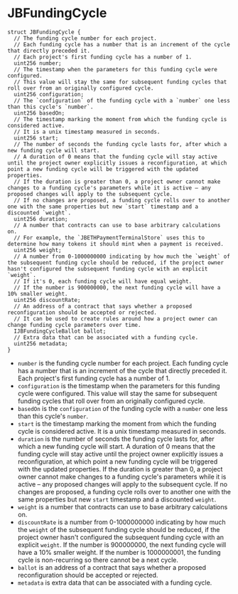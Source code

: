 # JBFundingCycle

```solidity
struct JBFundingCycle {
  // The funding cycle number for each project.
  // Each funding cycle has a number that is an increment of the cycle that directly preceded it.
  // Each project's first funding cycle has a number of 1.
  uint256 number;
  // The timestamp when the parameters for this funding cycle were configured.
  // This value will stay the same for subsequent funding cycles that roll over from an originally configured cycle.
  uint256 configuration;
  // The `configuration` of the funding cycle with a `number` one less than this cycle's `number`.
  uint256 basedOn;
  // The timestamp marking the moment from which the funding cycle is considered active.
  // It is a unix timestamp measured in seconds.
  uint256 start;
  // The number of seconds the funding cycle lasts for, after which a new funding cycle will start.
  // A duration of 0 means that the funding cycle will stay active until the project owner explicitly issues a reconfiguration, at which point a new funding cycle will be triggered with the updated properties.
  // If the duration is greater than 0, a project owner cannot make changes to a funding cycle's parameters while it is active – any proposed changes will apply to the subsequent cycle.
  // If no changes are proposed, a funding cycle rolls over to another one with the same properties but new `start` timestamp and a discounted `weight`.
  uint256 duration;
  // A number that contracts can use to base arbitrary calculations on.
  // For example, the `JBETHPaymentTerminalStore` uses this to determine how many tokens it should mint when a payment is received.
  uint256 weight;
  // A number from 0-1000000000 indicating by how much the `weight` of the subsequent funding cycle should be reduced, if the project owner hasn't configured the subsequent funding cycle with an explicit `weight`.
  // If it's 0, each funding cycle will have equal weight.
  // If the number is 900000000, the next funding cycle will have a 10% smaller weight.
  uint256 discountRate;
  // An address of a contract that says whether a proposed reconfiguration should be accepted or rejected.
  // It can be used to create rules around how a project owner can change funding cycle parameters over time.
  IJBFundingCycleBallot ballot;
  // Extra data that can be associated with a funding cycle.
  uint256 metadata;
}
```

* `number` is the funding cycle number for each project. Each funding cycle has a number that is an increment of the cycle that directly preceded it. Each project's first funding cycle has a number of 1.
* `configuration` is the timestamp when the parameters for this funding cycle were configured. This value will stay the same for subsequent funding cycles that roll over from an originally configured cycle.
* `basedOn` is the `configuration` of the funding cycle with a `number` one less than this cycle's `number`.
* `start` is the timestamp marking the moment from which the funding cycle is considered active. It is a unix timestamp measured in seconds.
* `duration` is the number of seconds the funding cycle lasts for, after which a new funding cycle will start. A duration of 0 means that the funding cycle will stay active until the project owner explicitly issues a reconfiguration, at which point a new funding cycle will be triggered with the updated properties. If the duration is greater than 0, a project owner cannot make changes to a funding cycle's parameters while it is active – any proposed changes will apply to the subsequent cycle. If no changes are proposed, a funding cycle rolls over to another one with the same properties but new `start` timestamp and a discounted `weight`. 
* `weight` is a number that contracts can use to base arbitrary calculations on.
* `discountRate` is a number from 0-1000000000 indicating by how much the `weight` of the subsequent funding cycle should be reduced, if the project owner hasn't configured the subsequent funding cycle with an explicit `weight`. If the number is 900000000, the next funding cycle will have a 10% smaller weight. If the number is 1000000001, the funding cycle is non-recurring so there cannot be a next cycle.
* `ballot` is an address of a contract that says whether a proposed reconfiguration should be accepted or rejected.
* `metadata` is extra data that can be associated with a funding cycle.

